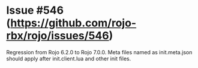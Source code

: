 # Issue #546 (https://github.com/rojo-rbx/rojo/issues/546)
Regression from Rojo 6.2.0 to Rojo 7.0.0. Meta files named as init.meta.json should apply after init.client.lua and other init files.